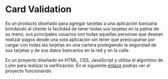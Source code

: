 # Card Validation

Es un producto diseñado para agregar tarjetas a una aplicación bancaria brindando al cliente la facilidad de tener todas sus tarjetas en la palma de su mano, sus principales usuarios son todas aquellas personas que desean realizar pagos desde una sola aplicación sin tener que preocuparse por cargar con todas las tarjetas en una cartera protegiendo la seguridad de sus tarjetas y de sus datos bancarios en la red y en la calle.

Es un proyecto diseñado en HTML, CSS, JavaScript y utiliza el algoritmo de Luhn para realizar la verificación.
En el siguiente [enlace](https://khammylv.github.io/card-validation/#) podras ver el proyecto funcionando



